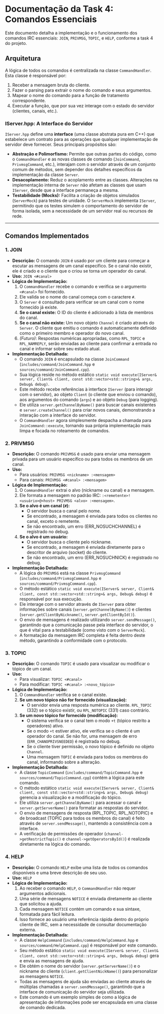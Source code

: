 # Documentação da Task 4: Comandos Essenciais

Este documento detalha a implementação e o funcionamento dos comandos IRC essenciais: `JOIN`, `PRIVMSG`, `TOPIC`, e `HELP`, conforme a task 4 do projeto.

## Arquitetura

A lógica de todos os comandos é centralizada na classe `CommandHandler`. Esta classe é responsável por:
1.  Receber a mensagem bruta do cliente.
2.  Fazer o parsing para extrair o nome do comando e seus argumentos.
3.  Mapear o nome do comando para a função de tratamento correspondente.
4.  Executar a função, que por sua vez interage com o estado do servidor (clientes, canais, etc.).

### IServer.hpp: A Interface do Servidor

`IServer.hpp` define uma **interface** (uma classe abstrata pura em C++) que estabelece um contrato para as operações que qualquer implementação de servidor deve fornecer. Seus principais propósitos são:

*   **Abstração e Polimorfismo:** Permite que outras partes do código, como o `CommandHandler` e as novas classes de comando (`JoinCommand`, `PrivmsgCommand`, etc.), interajam com o servidor através de um conjunto comum de métodos, sem depender dos detalhes específicos da implementação da classe `Server`.
*   **Desacoplamento:** Reduz o acoplamento entre as classes. Alterações na implementação interna de `Server` não afetam as classes que usam `IServer`, desde que a interface permaneça a mesma.
*   **Testabilidade (Mocks):** Facilita a criação de objetos simulados (`ServerMock`) para testes de unidade. O `ServerMock` implementa `IServer`, permitindo que os testes simulem o comportamento do servidor de forma isolada, sem a necessidade de um servidor real ou recursos de rede.

---

## Comandos Implementados

### 1. JOIN
*   **Descrição:** O comando `JOIN` é usado por um cliente para começar a escutar as mensagens de um canal específico. Se o canal não existir, ele é criado e o cliente que o criou se torna um operador do canal.
*   **Uso:** `JOIN <#canal>`
*   **Lógica de Implementação:**
    1.  O `CommandHandler` recebe o comando e verifica se o argumento `<#canal>` foi fornecido.
    2.  Ele valida se o nome do canal começa com o caractere `#`.
    3.  O `Server` é consultado para verificar se um canal com o nome fornecido já existe.
    4.  **Se o canal existe:** O ID do cliente é adicionado à lista de membros do canal.
    5.  **Se o canal não existe:** Um novo objeto `Channel` é criado através do `Server`. O cliente que emitiu o comando é automaticamente definido como o primeiro membro e operador do novo canal.
    6.  *(Futuro)*: Respostas numéricas apropriadas, como `RPL_TOPIC` e `RPL_NAMREPLY`, serão enviadas ao cliente para confirmar a entrada no canal e informar sobre seu estado atual.
*   **Implementação Detalhada:**
    *   O comando `JOIN` é encapsulado na classe `JoinCommand` (`includes/command/JoinCommand.hpp` e `sources/command/JoinCommand.cpp`).
    *   Sua lógica reside no método estático `static void execute(IServer& server, Client& client, const std::vector<std::string>& args, Debug& debug)`.
    *   Este método recebe referências à interface `IServer` (para interagir com o servidor), ao objeto `Client` (o cliente que enviou o comando), aos argumentos do comando (`args`) e ao objeto `Debug` (para logging).
    *   Ele utiliza `server.getChannelByName()` para buscar canais existentes e `server.createChannel()` para criar novos canais, demonstrando a interação com a interface do servidor.
    *   O `CommandHandler` agora simplesmente despacha a chamada para `JoinCommand::execute`, tornando sua própria implementação mais limpa e focada no roteamento de comandos.

### 2. PRIVMSG
*   **Descrição:** O comando `PRIVMSG` é usado para enviar uma mensagem privada para um usuário específico ou para todos os membros de um canal.
*   **Uso:**
    *   Para usuários: `PRIVMSG <nickname> :<mensagem>`
    *   Para canais: `PRIVMSG <#canal> :<mensagem>`
*   **Lógica de Implementação:**
    1.  O `CommandHandler` extrai o alvo (nickname ou canal) e a mensagem.
    2.  Ele formata a mensagem no padrão IRC: `:<remetente>!<usuário>@<host> PRIVMSG <alvo> :<mensagem>`.
    3.  **Se o alvo é um canal (`#`):**
        *   O servidor busca o canal pelo nome.
        *   Se encontrado, a mensagem é enviada para todos os clientes no canal, exceto o remetente.
        *   Se não encontrado, um erro (ERR_NOSUCHCHANNEL) é registrado no debug.
    4.  **Se o alvo é um usuário:**
        *   O servidor busca o cliente pelo nickname.
        *   Se encontrado, a mensagem é enviada diretamente para o descritor de arquivo (socket) do cliente.
        *   Se não encontrado, um erro (ERR_NOSUCHNICK) é registrado no debug.
*   **Implementação Detalhada:**
    *   A lógica do `PRIVMSG` está na classe `PrivmsgCommand` (`includes/command/PrivmsgCommand.hpp` e `sources/command/PrivmsgCommand.cpp`).
    *   O método estático `static void execute(IServer& server, Client& client, const std::vector<std::string>& args, Debug& debug)` é responsável por sua execução.
    *   Ele interage com o servidor através de `IServer` para obter informações sobre canais (`server.getChannelByName()`) e clientes (`server.getClientByNickname()`, `server.getClientById()`).
    *   O envio de mensagens é realizado utilizando `server.sendMessage()`, garantindo que a comunicação passe pela interface do servidor, o que é vital para a testabilidade (como visto com o `ServerMock`).
    *   A formatação da mensagem IRC completa é feita dentro deste método, garantindo a conformidade com o protocolo.

### 3. TOPIC
*   **Descrição:** O comando `TOPIC` é usado para visualizar ou modificar o tópico de um canal.
*   **Uso:**
    *   Para visualizar: `TOPIC <#canal>`
    *   Para modificar: `TOPIC <#canal> :<novo_tópico>`
*   **Lógica de Implementação:**
    1.  O `CommandHandler` verifica se o canal existe.
    2.  **Se um novo tópico não for fornecido (visualização):**
        *   O servidor envia uma resposta numérica ao cliente. `RPL_TOPIC` (332) se o tópico existir, ou `RPL_NOTOPIC` (331) caso contrário.
    3.  **Se um novo tópico for fornecido (modificação):**
        *   O sistema verifica se o canal tem o modo `+t` (tópico restrito a operadores) ativo.
        *   Se o modo `+t` estiver ativo, ele verifica se o cliente é um operador do canal. Se não for, uma mensagem de erro (`ERR_CHANOPRIVSNEEDED`) é registrada no debug.
        *   Se o cliente tiver permissão, o novo tópico é definido no objeto `Channel`.
        *   Uma mensagem `TOPIC` é enviada para todos os membros do canal, informando sobre a alteração.
*   **Implementação Detalhada:**
    *   A classe `TopicCommand` (`includes/command/TopicCommand.hpp` e `sources/command/TopicCommand.cpp`) contém a lógica para este comando.
    *   O método estático `static void execute(IServer& server, Client& client, const std::vector<std::string>& args, Debug& debug)` gerencia a visualização e a modificação do tópico.
    *   Ele utiliza `server.getChannelByName()` para acessar o canal e `server.getServerName()` para formatar as respostas do servidor.
    *   O envio de mensagens de resposta (RPL_TOPIC, RPL_NOTOPIC) e de broadcast (TOPIC para todos os membros do canal) é feito através de `server.sendMessage()`, mantendo a consistência com a interface.
    *   A verificação de permissões de operador (`channel->getRestrictTopic()` e `channel->getOperatorsById()`) é realizada diretamente na lógica do comando.

### 4. HELP
*   **Descrição:** O comando `HELP` exibe uma lista de todos os comandos disponíveis e uma breve descrição de seu uso.
*   **Uso:** `HELP`
*   **Lógica de Implementação:**
    1.  Ao receber o comando `HELP`, o `CommandHandler` não requer argumentos adicionais.
    2.  Uma série de mensagens `NOTICE` é enviada diretamente ao cliente que solicitou a ajuda.
    3.  Cada mensagem `NOTICE` contém um comando e sua sintaxe, formatada para fácil leitura.
    4.  Isso fornece ao usuário uma referência rápida dentro do próprio cliente de IRC, sem a necessidade de consultar documentação externa.
*   **Implementação Detalhada:**
    *   A classe `HelpCommand` (`includes/command/HelpCommand.hpp` e `sources/command/HelpCommand.cpp`) é responsável por este comando.
    *   Seu método estático `static void execute(IServer& server, Client& client, const std::vector<std::string>& args, Debug& debug)` gera e envia as mensagens de ajuda.
    *   Ele obtém o nome do servidor (`server.getServerName()`) e o nickname do cliente (`client.getClientNickName()`) para personalizar as mensagens `NOTICE`.
    *   Todas as mensagens de ajuda são enviadas ao cliente através de múltiplas chamadas a `server.sendMessage()`, garantindo que a interface de comunicação do servidor seja utilizada.
    *   Este comando é um exemplo simples de como a lógica de apresentação de informações pode ser encapsulada em uma classe de comando dedicada.
